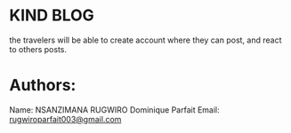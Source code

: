 # KIND BLOG
the travelers will be able to create account where they can post, and react to others posts.

# Authors:
Name: NSANZIMANA RUGWIRO Dominique Parfait
Email: rugwiroparfait003@gmail.com
